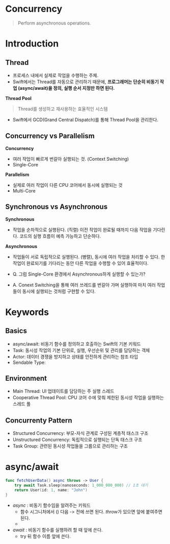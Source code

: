 # Concurrency
> Perform asynchronous operations.

# Introduction

## Thread
- 프로세스 내에서 실제로 작업을 수행하는 주체.
- Swift에서는 Thread를 자동으로 관리하기 때문에, **프로그래머는 단순히 비동기 작업 (async/await)을 정의, 실행 순서 지정만 하면 된다.**

**Thread Pool**
> Thread를 생성하고 재사용하는 효율적인 시스템
- Swift에서 GCD(Grand Central Dispatch)를 통해 Thread Pool을 관리한다.

## Concurrency vs Parallelism

**Concurrency**
- 여러 작업이 빠르게 번갈아 실행되는 것. (Context Switching)
- Single-Core

**Parallelism**
- 실제로 여러 작업이 다른 CPU 코어에서 동시에 실행되는 것
- Multi-Core

## Synchronous vs Asynchronous

**Synchronous**
- 작업을 순차적으로 실행된다. (직렬) 이전 작업이 완료될 때까지 다음 작업을 기다린다. 코드의 실행 흐름이 예측 가능하고 단순하다.

**Asynchronous**
- 작업들이 서로 독립적으로 실행된다. (병렬), 동시에 여러 작업을 처리할 수 있다. 한 작업이 완료되기를 기다리는 동안 다른 작업을 수행할 수 있어 효율적이다.

- Q. 그럼 Single-Core 환경에서 Asynchronous하게 실행할 수 있는가?
- A. Conext Switching을 통해 여러 쓰레드를 번갈아 가며 실행하여 마치 여러 작업들이 동시에 실행되는 것처럼 구현할 수 있다.

# Keywords

## Basics
- async/await: 비동기 함수를 정의하고 호출하는 Swift의 기본 키워드
- Task: 동시성 작업의 기본 단위로, 실행, 우선순위 및 관리를 담당하는 객체
- Actor: 데이터 경쟁을 방지하고 상태를 안전하게 관리하는 참조 타입
- Sendable Type: 

## Environment
- Main Thread: UI 업데이트를 담당하는 주 실행 스레드
- Cooperative Thread Pool: CPU 코어 수에 맞춰 제한된 동시성 작업을 실행하는 스레드 풀

## Concurrenty Pattern
- Structured Concurrency: 부모-자식 관계로 구성된 계층적 태스크 구조
- Unstructured Concurrency: 독립적으로 실행되는 단독 태스크 구조
- Task Group: 관련된 동시성 작업들을 그룹으로 관리하는 구조

# async/await

```swift
func fetchUserData() async throws -> User {
    try await Task.sleep(nanoseconds: 1_000_000_000) // 1초 대기
    return User(id: 1, name: "John")
}
```

- *async* : 비동기 함수임을 알려주는 키워드
    - 함수 시그니처에서 () 다음 -> 전에 쓰면 된다. *throw*가 있으면 앞에 붙여주면 된다.
    - 
- *await* : 비동기 함수를 실행하려 할 때 앞에 쓴다.
    - try 뒤 함수 이름 앞에 쓴다.

